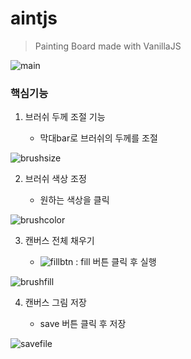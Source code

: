 # aintjs

>  Painting Board made with VanillaJS

![main](https://user-images.githubusercontent.com/24764210/93881458-e79c2080-fd19-11ea-9ef1-31113000c186.JPG) 

### 핵심기능

1. 브러쉬 두께 조절 기능

   * 막대bar로 브러쉬의 두께를 조절

![brushsize](https://user-images.githubusercontent.com/24764210/93882562-5d54bc00-fd1b-11ea-87d2-0863731ed646.JPG) 

   

2. 브러쉬 색상 조정

   * 원하는 색상을 클릭

![brushcolor](https://user-images.githubusercontent.com/24764210/93882984-e2d86c00-fd1b-11ea-974c-5c1a2fbef05f.jpg) 

3. 캔버스 전체 채우기

   * ![fillbtn](https://user-images.githubusercontent.com/24764210/93883542-ad804e00-fd1c-11ea-982f-0e82f78b7fbd.jpg) : fill 버튼 클릭 후 실행

![brushfill](https://user-images.githubusercontent.com/24764210/93881491-f256b580-fd19-11ea-8b1b-0afed582209b.JPG) 

4. 캔버스 그림 저장

   * save 버튼 클릭 후 저장

![savefile](https://user-images.githubusercontent.com/24764210/93884027-5169f980-fd1d-11ea-8ba5-6b30f2f83cfd.JPG) 
